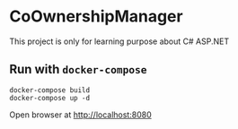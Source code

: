 # CoOwnershipManager

This project is only for learning purpose about C# ASP.NET


## Run with `docker-compose`

```
docker-compose build
docker-compose up -d
```

Open browser at [http://localhost:8080](http://localhost:8080)